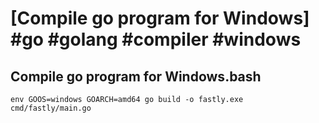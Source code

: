 # [Compile go program for Windows] #go #golang #compiler #windows

## Compile go program for Windows.bash

```shell
env GOOS=windows GOARCH=amd64 go build -o fastly.exe cmd/fastly/main.go
```

